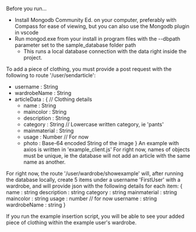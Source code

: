 Before you run...
- Install Mongodb Community Ed. on your computer, preferably with Compass for ease of viewing, but you can also use the Mongodb plugin in vscode
- Run mongod.exe from your install in program files with the --dbpath parameter set to the sample_database folder path
    - This runs a local database connection with the data right inside the project.
    
To add a piece of clothing, you must provide a post request with the following to route '/user/sendarticle':
- username : String
- wardrobeName : String
- articleData : {
    // Clothing details
    - name : String
    - maincolor : String
    - description : String
    - category : String // Lowercase written category, ie 'pants'
    - mainmaterial : String
    - usage : Number // For now
    - photo : Base-64 encoded String of the image }
An example with axios is written in 'example_client.js'
For right now, names of objects must be unique, ie the database will not add an article with the same name as another.

For right now, the route '/user/wardrobe/showexample'
will, after running the database locally, create 5 items under a username 'FirstUser' with a wardrobe,
and will provide json with the following details for each item:
{
    name : string
    description : string
    category : string
    mainmaterial : string
    maincolor : string
    usage : number // for now
    username : string
    wardrobeName : string
}

If you run the example insertion script, you will be able to see your added piece of clothing
within the example user's wardrobe.
